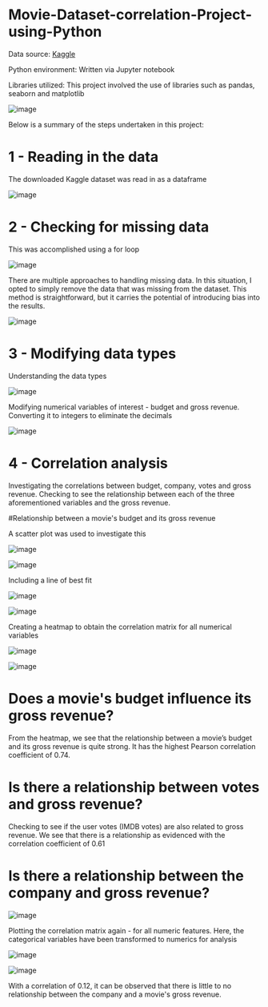 # Movie-Dataset-correlation-Project-using-Python

Data source: [Kaggle](https://www.kaggle.com/datasets/danielgrijalvas/movies)

Python environment: Written via Jupyter notebook

Libraries utilized: This project involved the use of libraries such as pandas, seaborn and matplotlib 

![image](https://github.com/OghaleAgbawhe/Movie-Dataset-correlation-Project-using-Python/assets/133532704/eb7638bd-caa3-4b16-bfc7-42d90e211c88)

Below is a summary of the steps undertaken in this project:

# 1 - Reading in the data 

The downloaded Kaggle dataset was read in as a dataframe 

![image](https://github.com/OghaleAgbawhe/Movie-Dataset-correlation-Project-using-Python/assets/133532704/04b3812b-1a69-4eb2-9be8-95b71f987b14)

# 2 - Checking for missing data 

This was accomplished using a for loop 

![image](https://github.com/OghaleAgbawhe/Movie-Dataset-correlation-Project-using-Python/assets/133532704/3f827791-217d-4821-8f12-28d090ce3ce9)


There are multiple approaches to handling missing data. In this situation, I opted to simply remove the data that was missing from the dataset. This method is straightforward, but it carries the potential of introducing bias into the results.

![image](https://github.com/OghaleAgbawhe/Movie-Dataset-correlation-Project-using-Python/assets/133532704/032e22ab-7ba3-40c0-855c-5d202c445b72)


# 3 - Modifying data types

Understanding the data types

![image](https://github.com/OghaleAgbawhe/Movie-Dataset-correlation-Project-using-Python/assets/133532704/baddd10e-773c-45fb-a95b-af9acbb78095)


Modifying numerical variables of interest - budget and gross revenue. Converting it to integers to eliminate the decimals 

![image](https://github.com/OghaleAgbawhe/Movie-Dataset-correlation-Project-using-Python/assets/133532704/b9fee38a-2d39-4e32-8f23-b907a26eac28)



# 4 - Correlation analysis 

Investigating the correlations between budget, company, votes and gross revenue. Checking to see the relationship between each of the three 
aforementioned variables and the gross revenue.

#Relationship between a movie's budget and its gross revenue

A scatter plot was used to investigate this 

![image](https://github.com/OghaleAgbawhe/Movie-Dataset-correlation-Project-using-Python/assets/133532704/c1256a51-ffd9-4487-b1a9-e8bb3c28403a)

![image](https://github.com/OghaleAgbawhe/Movie-Dataset-correlation-Project-using-Python/assets/133532704/922a334a-8882-45c4-91fc-e8ebe1d8260c)

Including a line of best fit

![image](https://github.com/OghaleAgbawhe/Movie-Dataset-correlation-Project-using-Python/assets/133532704/0ac63f83-cfc5-4bb3-b340-a72b9021406d)

![image](https://github.com/OghaleAgbawhe/Movie-Dataset-correlation-Project-using-Python/assets/133532704/c1553a3b-9ec8-4b09-a447-f363f9274e71)

Creating a heatmap to obtain the correlation matrix for all numerical variables 

![image](https://github.com/OghaleAgbawhe/Movie-Dataset-correlation-Project-using-Python/assets/133532704/71d56c12-7f46-4a8a-8ecc-774faf3f5676)

![image](https://github.com/OghaleAgbawhe/Movie-Dataset-correlation-Project-using-Python/assets/133532704/207ea744-9c2d-4a76-aa99-d7d09888a930)

# Does a movie's budget influence its gross revenue?
From the heatmap, we see that the relationship between a movie’s budget and its gross revenue is quite strong. It has the highest Pearson correlation coefficient of 0.74.

# Is there a relationship between votes and gross revenue?
Checking to see if the user votes (IMDB votes) are also related to gross revenue. We see that there is a relationship as evidenced with the correlation coefficient of 0.61

# Is there a relationship between the company and gross revenue?

![image](https://github.com/OghaleAgbawhe/Movie-Dataset-correlation-Project-using-Python/assets/133532704/b89b7ef9-4961-4795-8af0-ee9b70599099)

Plotting the correlation matrix again - for all numeric features. Here, the categorical variables have been transformed to numerics for analysis 


![image](https://github.com/OghaleAgbawhe/Movie-Dataset-correlation-Project-using-Python/assets/133532704/37fb5d3a-e524-43a1-9369-aba558522104)


![image](https://github.com/OghaleAgbawhe/Movie-Dataset-correlation-Project-using-Python/assets/133532704/c3480e2e-8d64-4d7a-92f3-98fb85f4059c)

With a correlation of 0.12, it can be observed that there is little to no relationship between the company and a movie's gross revenue.
